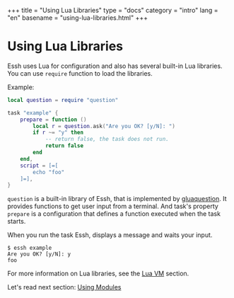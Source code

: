 +++
title = "Using Lua Libraries"
type = "docs"
category = "intro"
lang = "en"
basename = "using-lua-libraries.html"
+++

# Using Lua Libraries

Essh uses Lua for configuration and also has several built-in Lua libraries. You can use `require` function to load the libraries.

Example:

~~~lua
local question = require "question"

task "example" {
    prepare = function ()
        local r = question.ask("Are you OK? [y/N]: ")
        if r ~= "y" then
            -- return false, the task does not run.
            return false
        end
    end,
    script = [=[
        echo "foo"
    ]=],
}
~~~

`question` is a built-in library of Essh, that is implemented by [gluaquestion](https://github.com/kohkimakimoto/gluaquestion). It provides functions to get user input from a terminal.
And task's property `prepare` is a configuration that defines a function executed when the task starts.

When you run the task Essh, displays a message and waits your input.

~~~
$ essh example
Are you OK? [y/N]: y
foo
~~~

For more information on Lua libraries, see the [Lua VM](/docs/en/lua-vm.html) section.

Let's read next section: [Using Modules](using-modules.html)
